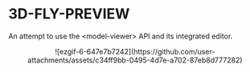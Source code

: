 # 3D-FLY-PREVIEW
An attempt to use the &lt;model-viewer> API and its integrated editor.
<div align="center">
  ![ezgif-6-647e7b7242](https://github.com/user-attachments/assets/c34ff9bb-0495-4d7e-a702-87eb8d777282)
</div>
